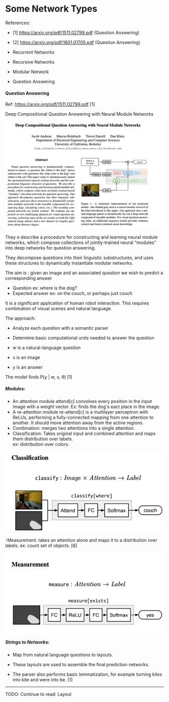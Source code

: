 # Some Network Types

References:

- [1] https://arxiv.org/pdf/1511.02799.pdf (Question Answering)
- [2] https://arxiv.org/pdf/1601.01705.pdf (Question Answering)

- Recurrent Networks
- Recursive Networks
- Modular Network
- Question Answering
 
#### Question Answering

Ref: https://arxiv.org/pdf/1511.02799.pdf [1]

Deep Compositional Question Answering with Neural Module Networks 

![image_description](images/qa_general.png)

They e describe a procedure for constructing and learning neural module networks, which compose collections of 
jointly-trained neural
“modules” into deep networks for question answering.

They decompose questions into their linguistic substructures, and uses these structures to dynamically instantiate 
modular networks.

The aim is : given an image and an associated question we wish to predict a corresponding
answer 

- Question ex: where is the dog?
- Expected answer ex: on the couch, or perhaps just couch

It is a significant application of human robot interaction. This requires combination of visual scenes and natural language.

The approach:

- Analyze each question with a semantic parser
- Determine basic computational units needed to answer the question

- w is a natural-language question
- x is an image
- y is an answer

The model finds P(y | w, x, &theta;) [1]

##### Modules: 

- An attention module attend[c] convolves every position in the input image with a weight vector. Ex: finds the dog's eact place in the image. 
- A re-attention module re-attend[c] is a multilayer perceptron with ReLUs, performing a fully-connected mapping from one attention
to another.  It should move attention away from the active regions.
- Combination: merges two attentions into a single attention.
- Classification: Takes original input and combined attention and maps them distribution over labels.   
    ex: distribution over colors. 
    
![image_description](images/qa_classifiation.png)   
    
-Measurement: takes an attention alone and maps it to a distribution over labels.  ex: count set of objects.  [6]

![image_description](images/qa_measurement.png)   


##### Strings to Networks: 

- Map from natural language questions to layouts. 
- These layouts are used to assemble the final prediction networks.

- The parser also performs basic lemmatization, for example turning kites into kite and were into be. [1]

-----

TODO: Continue to read: Layout
